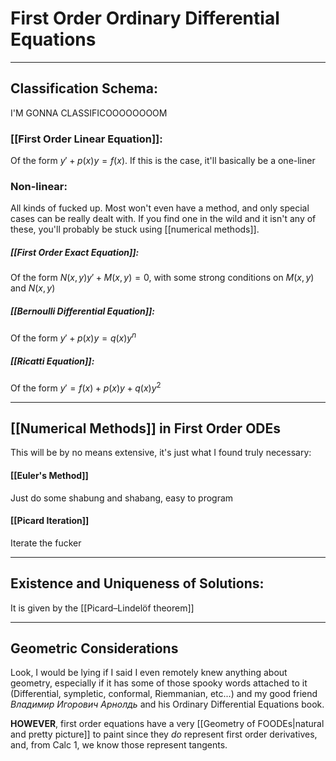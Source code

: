 # First Order Ordinary Differential Equations 
---
## Classification Schema:
I'M GONNA CLASSIFICOOOOOOOOM


### [[First Order Linear Equation]]:
Of the form $y' + p(x)y = f(x)$. If this is the case, it'll basically be a one-liner

### Non-linear:
All kinds of fucked up. Most won't even have a method, and only special cases can be really dealt with. If you find one in the wild and it isn't any of these, you'll probably be stuck using [[numerical methods]].

##### [[First Order Exact Equation]]:
Of the form $N(x,y)y' + M(x,y) = 0$, with some strong conditions on $M(x,y)$ and $N(x,y)$
##### [[Bernoulli Differential Equation]]:
Of the form $y' + p(x)y = q(x)y^n$

##### [[Ricatti Equation]]:
Of the form $y' = f(x) + p(x)y + q(x)y^2$

---
## [[Numerical Methods]] in First Order ODEs

This will be by no means extensive, it's just what I found truly necessary:

#### [[Euler's Method]]
Just do some shabung and shabang, easy to program

#### [[Picard Iteration]]
Iterate the fucker

---
## Existence and Uniqueness of Solutions:
It is given by the [[Picard–Lindelöf theorem]]


---
## Geometric Considerations
Look, I would be lying if I said I even remotely knew anything about geometry, especially if it has some of those spooky words attached to it (Differential, sympletic, conformal, Riemmanian, etc...) and my good friend *Владимир Игорович Арнолдь* and his Ordinary Differential Equations book.

**HOWEVER**, first order equations have a very [[Geometry of FOODEs|natural and pretty picture]] to paint since they *do* represent first order derivatives, and, from Calc 1, we know those represent tangents.


